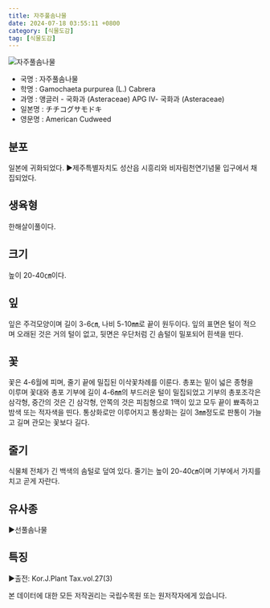 ```yaml
---
title: 자주풀솜나물
date: 2024-07-18 03:55:11 +0800
category: [식물도감]
tag: [식물도감]
---
```




![자주풀솜나물](/fileUpload/plants/basic/Compositae/Gnaphalium/2686/2686_20160726150255892files_th2.jpg)
- 국명 : 자주풀솜나물
- 학명 : Gamochaeta purpurea (L.) Cabrera
- 과명 : 앵글러 - 국화과 (Asteraceae) APG Ⅳ- 국화과 (Asteraceae)
- 일본명 : チチコグサモドキ
- 영문명 : American Cudweed


## 분포
일본에 귀화되었다.▶제주특별자치도 성산읍 시흥리와 비자림천연기념물 입구에서 채집되었다.
## 생육형
한해살이풀이다.
## 크기
높이 20-40㎝이다.
## 잎
잎은 주걱모양이며 길이 3-6㎝, 나비 5-10㎜로 끝이 원두이다. 잎의 표면은 털이 적으며 오래된 것은 거의 털이 없고, 뒷면은 우단처럼 긴 솜털이 밀포되어 흰색을 띤다.
## 꽃
꽃은 4-6월에 피며, 줄기 끝에 밀집된 이삭꽃차례를 이룬다. 총포는 밑이 넓은 종형을 이루며 꽃대와 총포 기부에 길이 4-6㎜의 부드러운 털이 밀집되었고 기부의 총포조각은 삼각형, 중간의 것은 긴 삼각형, 안쪽의 것은 피침형으로 1맥이 있고 모두 끝이 뾰족하고 밤색 또는 적자색을 띤다. 통상화로만 이루어지고 통상화는 길이 3㎜정도로 판통이 가늘고 길며 관모는 꽃보다 길다.
## 줄기
식물체 전체가 긴 백색의 솜털로 덮여 있다. 줄기는 높이 20-40㎝이며 기부에서 가지를 치고 곧게 자란다.
## 유사종
▶선풀솜나물
## 특징
▶출전: Kor.J.Plant Tax.vol.27(3)






본 데이터에 대한 모든 저작권리는 국립수목원 또는 원저작자에게 있습니다.
